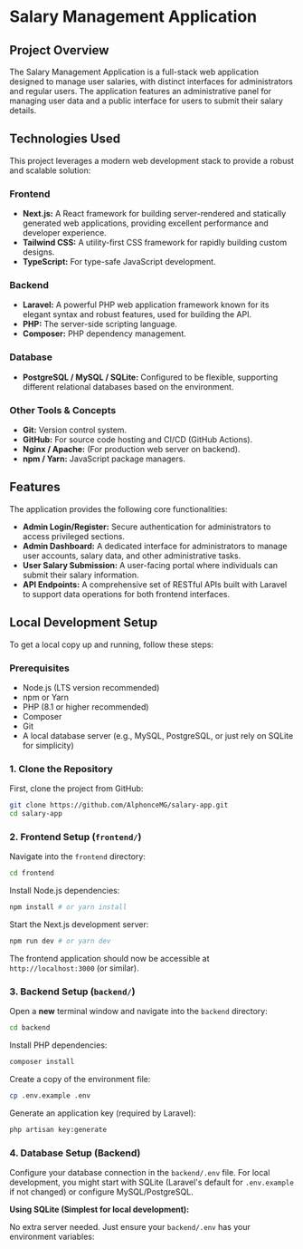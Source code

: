 # Salary Management Application

## Project Overview

The Salary Management Application is a full-stack web application designed to manage user salaries, with distinct interfaces for administrators and regular users. The application features an administrative panel for managing user data and a public interface for users to submit their salary details.

## Technologies Used

This project leverages a modern web development stack to provide a robust and scalable solution:

### Frontend
*   **Next.js:** A React framework for building server-rendered and statically generated web applications, providing excellent performance and developer experience.
*   **Tailwind CSS:** A utility-first CSS framework for rapidly building custom designs.
*   **TypeScript:** For type-safe JavaScript development.

### Backend
*   **Laravel:** A powerful PHP web application framework known for its elegant syntax and robust features, used for building the API.
*   **PHP:** The server-side scripting language.
*   **Composer:** PHP dependency management.

### Database
*   **PostgreSQL / MySQL / SQLite:** Configured to be flexible, supporting different relational databases based on the environment. 

### Other Tools & Concepts
*   **Git:** Version control system.
*   **GitHub:** For source code hosting and CI/CD (GitHub Actions).
*   **Nginx / Apache:** (For production web server on backend).
*   **npm / Yarn:** JavaScript package managers.

## Features

The application provides the following core functionalities:

*   **Admin Login/Register:** Secure authentication for administrators to access privileged sections.
*   **Admin Dashboard:** A dedicated interface for administrators to manage user accounts, salary data, and other administrative tasks.
*   **User Salary Submission:** A user-facing portal where individuals can submit their salary information.
*   **API Endpoints:** A comprehensive set of RESTful APIs built with Laravel to support data operations for both frontend interfaces.

## Local Development Setup

To get a local copy up and running, follow these steps:

### Prerequisites

*   Node.js (LTS version recommended)
*   npm or Yarn
*   PHP (8.1 or higher recommended)
*   Composer
*   Git
*   A local database server (e.g., MySQL, PostgreSQL, or just rely on SQLite for simplicity)

### 1. Clone the Repository

First, clone the project from GitHub:

```bash
git clone https://github.com/AlphonceMG/salary-app.git
cd salary-app
```

### 2. Frontend Setup (`frontend/`)

Navigate into the `frontend` directory:

```bash
cd frontend
```

Install Node.js dependencies:

```bash
npm install # or yarn install
```

Start the Next.js development server:

```bash
npm run dev # or yarn dev
```

The frontend application should now be accessible at `http://localhost:3000` (or similar).

### 3. Backend Setup (`backend/`)

Open a **new** terminal window and navigate into the `backend` directory:

```bash
cd backend
```

Install PHP dependencies:

```bash
composer install
```

Create a copy of the environment file:

```bash
cp .env.example .env
```

Generate an application key (required by Laravel):

```bash
php artisan key:generate
```

### 4. Database Setup (Backend)

Configure your database connection in the `backend/.env` file. For local development, you might start with SQLite (Laravel's default for `.env.example` if not changed) or configure MySQL/PostgreSQL.

**Using SQLite (Simplest for local development):**

No extra server needed. Just ensure your `backend/.env` has your environment variables:
